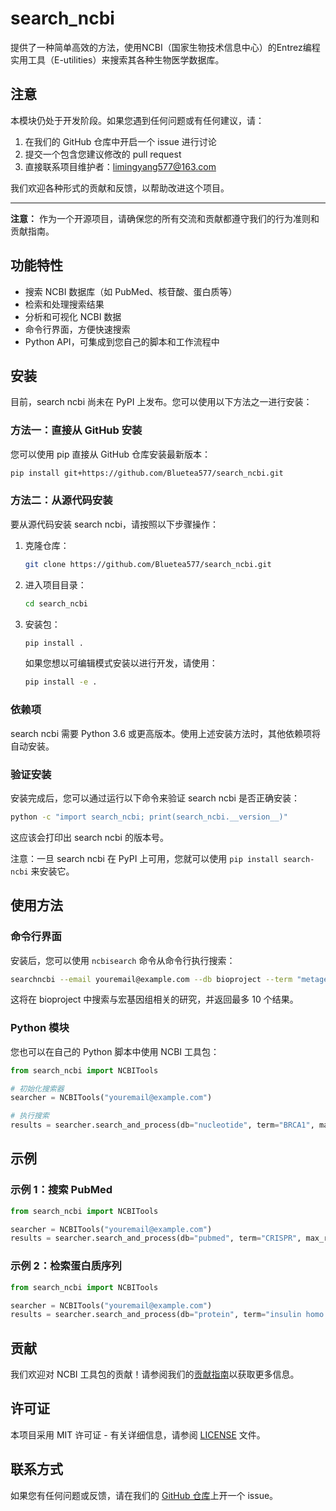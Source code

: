 # search_ncbi

提供了一种简单高效的方法，使用NCBI（国家生物技术信息中心）的Entrez编程实用工具（E-utilities）来搜索其各种生物医学数据库。


## 注意

本模块仍处于开发阶段。如果您遇到任何问题或有任何建议，请：

1. 在我们的 GitHub 仓库中开启一个 issue 进行讨论
2. 提交一个包含您建议修改的 pull request
3. 直接联系项目维护者：limingyang577@163.com

我们欢迎各种形式的贡献和反馈，以帮助改进这个项目。

---

**注意：** 作为一个开源项目，请确保您的所有交流和贡献都遵守我们的行为准则和贡献指南。


## 功能特性

- 搜索 NCBI 数据库（如 PubMed、核苷酸、蛋白质等）
- 检索和处理搜索结果
- 分析和可视化 NCBI 数据
- 命令行界面，方便快速搜索
- Python API，可集成到您自己的脚本和工作流程中


## 安装

目前，search ncbi 尚未在 PyPI 上发布。您可以使用以下方法之一进行安装：

### 方法一：直接从 GitHub 安装

您可以使用 pip 直接从 GitHub 仓库安装最新版本：

```bash
pip install git+https://github.com/Bluetea577/search_ncbi.git
```

### 方法二：从源代码安装

要从源代码安装 search ncbi，请按照以下步骤操作：

1. 克隆仓库：
   ```bash
   git clone https://github.com/Bluetea577/search_ncbi.git
   ```

2. 进入项目目录：
   ```bash
   cd search_ncbi
   ```

3. 安装包：
   ```bash
   pip install .
   ```

   如果您想以可编辑模式安装以进行开发，请使用：
   ```bash
   pip install -e .
   ```

### 依赖项

search ncbi 需要 Python 3.6 或更高版本。使用上述安装方法时，其他依赖项将自动安装。

### 验证安装

安装完成后，您可以通过运行以下命令来验证 search ncbi 是否正确安装：

```bash
python -c "import search_ncbi; print(search_ncbi.__version__)"
```

这应该会打印出 search ncbi 的版本号。

注意：一旦 search ncbi 在 PyPI 上可用，您就可以使用 `pip install search-ncbi` 来安装它。


## 使用方法

### 命令行界面

安装后，您可以使用 `ncbisearch` 命令从命令行执行搜索：

```bash
searchncbi --email youremail@example.com --db bioproject --term "metagenome" --max-results 10
```

这将在 bioproject 中搜索与宏基因组相关的研究，并返回最多 10 个结果。

### Python 模块

您也可以在自己的 Python 脚本中使用 NCBI 工具包：

```python
from search_ncbi import NCBITools

# 初始化搜索器
searcher = NCBITools("youremail@example.com")

# 执行搜索
results = searcher.search_and_process(db="nucleotide", term="BRCA1", max_results=5)
```

## 示例

### 示例 1：搜索 PubMed

```python
from search_ncbi import NCBITools

searcher = NCBITools("youremail@example.com")
results = searcher.search_and_process(db="pubmed", term="CRISPR", max_results=3)
```

### 示例 2：检索蛋白质序列

```python
from search_ncbi import NCBITools

searcher = NCBITools("youremail@example.com")
results = searcher.search_and_process(db="protein", term="insulin homo sapiens", max_results=1)
```

## 贡献

我们欢迎对 NCBI 工具包的贡献！请参阅我们的[贡献指南](CONTRIBUTING.md)以获取更多信息。

## 许可证

本项目采用 MIT 许可证 - 有关详细信息，请参阅 [LICENSE](LICENSE) 文件。

## 联系方式

如果您有任何问题或反馈，请在我们的 [GitHub 仓库](https://github.com/Bluetea577/search_ncbi)上开一个 issue。
